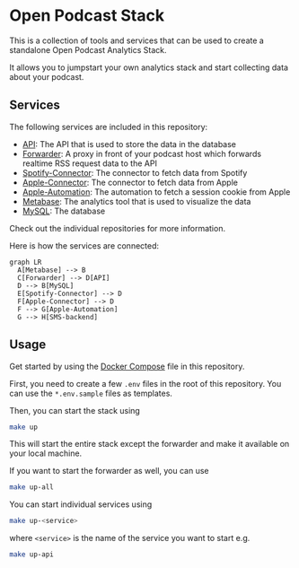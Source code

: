 # Open Podcast Stack

This is a collection of tools and services that can be used to create a
standalone Open Podcast Analytics Stack.

It allows you to jumpstart your own analytics stack and start collecting
data about your podcast.

## Services

The following services are included in this repository:

- [API]: The API that is used to store the data in the database
- [Forwarder]: A proxy in front of your podcast host which forwards realtime RSS
  request data to the API
- [Spotify-Connector]: The connector to fetch data from Spotify
- [Apple-Connector]: The connector to fetch data from Apple
- [Apple-Automation]: The automation to fetch a session cookie from Apple
- [Metabase]: The analytics tool that is used to visualize the data
- [MySQL]: The database

Check out the individual repositories for more information.

Here is how the services are connected:

```mermaid
graph LR
  A[Metabase] --> B
  C[Forwarder] --> D[API]
  D --> B[MySQL]
  E[Spotify-Connector] --> D
  F[Apple-Connector] --> D
  F --> G[Apple-Automation]
  G --> H[SMS-backend]
```

## Usage

Get started by using the [Docker Compose](https://docs.docker.com/compose/) file
in this repository.

First, you need to create a few `.env` files in the root of this repository. You
can use the `*.env.sample` files as templates.

Then, you can start the stack using

```bash
make up
```

This will start the entire stack except the forwarder and make it available on
your local machine.

If you want to start the forwarder as well, you can use

```bash
make up-all
```

You can start individual services using

```bash
make up-<service>
```

where `<service>` is the name of the service you want to start e.g.

```bash
make up-api
```

[api]: https://github.com/openpodcast/api
[forwarder]: https://github.com/openpodcast/forwarder
[spotify-connector]: https://github.com/openpodcast/spotify-connector
[apple-connector]: https://github.com/openpodcast/apple-connector
[metabase]: https://github.com/metabase/metabase
[mysql]: https://hub.docker.com/_/mysql
[apple-automation]: https://github.com/openpodcast/apple-automation
